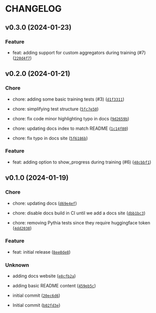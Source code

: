 # CHANGELOG



## v0.3.0 (2024-01-23)

### Feature

* feat: adding support for custom aggregators during training (#7) ([`220d4f7`](https://github.com/steering-vectors/steering-vectors/commit/220d4f77aa13fdcade1e9a9d09dd354c2ae9d699))


## v0.2.0 (2024-01-21)

### Chore

* chore: adding some basic training tests (#3) ([`d1f3311`](https://github.com/steering-vectors/steering-vectors/commit/d1f33110b7882c89ea2719f0befb966abc4dc489))

* chore: simplifying test structure ([`5fc7e50`](https://github.com/steering-vectors/steering-vectors/commit/5fc7e505708a5e5e13d0349e16f7aa876ac0511c))

* chore: fix code minor highlighting typo in docs ([`9d2659b`](https://github.com/steering-vectors/steering-vectors/commit/9d2659b39b8fe456a52c2426eb70bcedfd8f0424))

* chore: updating docs index to match README ([`1c14f80`](https://github.com/steering-vectors/steering-vectors/commit/1c14f80ccc3a2fcfb6b2da4ca80469aa0c18a621))

* chore: fix typo in docs site ([`5f6186b`](https://github.com/steering-vectors/steering-vectors/commit/5f6186b8e416da64ee5cf30e2d86c5948da8078e))

### Feature

* feat: adding option to show_progress during training (#6) ([`48cbbf1`](https://github.com/steering-vectors/steering-vectors/commit/48cbbf1212c1ceb68e318b2c3af9165b01fda1c2))


## v0.1.0 (2024-01-19)

### Chore

* chore: updating docs ([`d69e4ef`](https://github.com/steering-vectors/steering-vectors/commit/d69e4efb615ddd39367371efa5bf52750a5b5745))

* chore: disable docs build in CI until we add a docs site ([`dbb1bc3`](https://github.com/steering-vectors/steering-vectors/commit/dbb1bc3a26d59cfb93c86f09f65d2e767404ffcf))

* chore: removing Pythia tests since they require huggingface token ([`4dd2038`](https://github.com/steering-vectors/steering-vectors/commit/4dd2038437a7d46b2874e39dfd0befbc7ce000b0))

### Feature

* feat: initial release ([`8ee0de8`](https://github.com/steering-vectors/steering-vectors/commit/8ee0de83c7bef878a1537f0ba847249966790596))

### Unknown

* adding docs website ([`e8cfb2a`](https://github.com/steering-vectors/steering-vectors/commit/e8cfb2a9d772b153ad52a69311e29dd6f8f66407))

* adding basic README content ([`459eb5c`](https://github.com/steering-vectors/steering-vectors/commit/459eb5c6680536e00f2076f23ec618ae02635d14))

* initial commit ([`20ec6d6`](https://github.com/steering-vectors/steering-vectors/commit/20ec6d63c3b78fd034692426fce1965f5930d1ea))

* Initial commit ([`b02fd3e`](https://github.com/steering-vectors/steering-vectors/commit/b02fd3e24b7c1272ff6d0240ae50a1d93fd78b2d))
